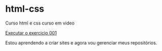# html-css
 Curso html e css curso em video

<a href="https://brunovasquezz.github.io/html-css/exercicios/ex001/index.html"> Executar o exercicio 001</a>

Estou aprendendo a criar sites e agora vou gerenciar meus repositórios.

